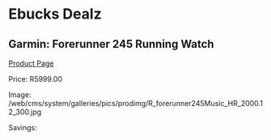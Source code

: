 
# Ebucks Dealz
## Garmin: Forerunner 245 Running Watch
[Product Page](https://www.ebucks.com/web/shop/productSelected.do?prodId=535470887&catId=872270976)

Price: R5999.00

Image: /web/cms/system/galleries/pics/prodimg/R_forerunner245Music_HR_2000.12_300.jpg

Savings: 


	